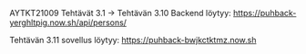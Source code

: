 AYTKT21009 Tehtävät 3.1 -> 
Tehtävän 3.10 Backend löytyy: https://puhback-yerghltpig.now.sh/api/persons/

Tehtävän 3.11 sovellus löytyy: 
https://puhback-bwjkctktmz.now.sh
